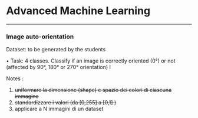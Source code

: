 # Advanced Machine Learning
-------------------------------------------------------------------------------------------------------------------------------------------------------
### Image auto-orientation

Dataset: to be generated by the students

• Task: 4 classes. Classify if an image is correctly oriented (0°) or not
(affected by 90°, 180° or 270° orientation)
I




Notes : 

1. <del>uniformare la dimensione (shape) e spazio dei colori di ciascuna immagine</del>
2. <del>standardizzare i valori (da [0,255] a [0,1] )</del>
3. applicare a N immagini di un dataset
